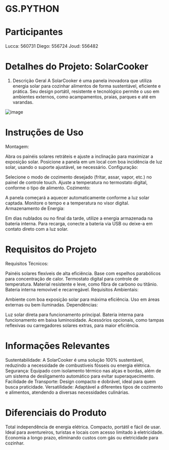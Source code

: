 # GS.PYTHON

# Participantes
Lucca: 560731
Diego: 556724
Joud:  556482

# Detalhes do Projeto: SolarCooker
1. Descrição Geral
A SolarCooker é uma panela inovadora que utiliza energia solar para cozinhar alimentos de forma sustentável, eficiente e prática. Seu design portátil, resistente e tecnológico permite o uso em ambientes externos, como acampamentos, praias, parques e até em varandas.

![image](https://github.com/user-attachments/assets/b5bb5afc-ed28-4956-aa23-d9aa04f572db)


# Instruções de Uso
Montagem:

Abra os painéis solares retráteis e ajuste a inclinação para maximizar a exposição solar.
Posicione a panela em um local com boa incidência de luz solar, usando o suporte ajustável, se necessário.
Configuração:

Selecione o modo de cozimento desejado (fritar, assar, vapor, etc.) no painel de controle touch.
Ajuste a temperatura no termostato digital, conforme o tipo de alimento.
Cozimento:

A panela começará a aquecer automaticamente conforme a luz solar captada.
Monitore o tempo e a temperatura no visor digital.
Armazenamento de Energia:

Em dias nublados ou no final da tarde, utilize a energia armazenada na bateria interna.
Para recarga, conecte a bateria via USB ou deixe-a em contato direto com a luz solar.


# Requisitos do Projeto
Requisitos Técnicos:

Painéis solares flexíveis de alta eficiência.
Base com espelhos parabólicos para concentração de calor.
Termostato digital para controle de temperatura.
Material resistente e leve, como fibra de carbono ou titânio.
Bateria interna removível e recarregável.
Requisitos Ambientais:

Ambiente com boa exposição solar para máxima eficiência.
Uso em áreas externas ou bem iluminadas.
Dependências:

Luz solar direta para funcionamento principal.
Bateria interna para funcionamento em baixa luminosidade.
Acessórios opcionais, como tampas reflexivas ou carregadores solares extras, para maior eficiência.

# Informações Relevantes
Sustentabilidade: A SolarCooker é uma solução 100% sustentável, reduzindo a necessidade de combustíveis fósseis ou energia elétrica.
Segurança: Equipado com isolamento térmico nas alças e bordas, além de um sistema de desligamento automático para evitar superaquecimento.
Facilidade de Transporte: Design compacto e dobrável, ideal para quem busca praticidade.
Versatilidade: Adaptável a diferentes tipos de cozimento e alimentos, atendendo a diversas necessidades culinárias.

# Diferenciais do Produto
Total independência de energia elétrica.
Compacto, portátil e fácil de usar.
Ideal para aventureiros, turistas e locais com acesso limitado à eletricidade.
Economia a longo prazo, eliminando custos com gás ou eletricidade para cozinhar.
